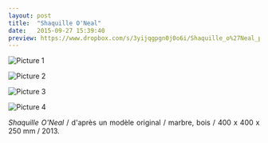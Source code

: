```yaml
---
layout: post
title:  "Shaquille O'Neal"
date:   2015-09-27 15:39:40
preview: https://www.dropbox.com/s/3yijqgpgn0j0o6i/Shaquille_o%27Neal_preview.jpg?raw=1
---
```


![Picture 1](https://www.dropbox.com/s/jg0a5iacakkgf7b/Shaquille_o%27Neal.jpg?raw=1)

![Picture 2](https://www.dropbox.com/s/zjf3zjsuo3symsf/Shaquille_O%27Neal_vue_gauche_2013.jpg?raw=1)

![Picture 3](https://www.dropbox.com/s/969e23n43e4vra9/Shaquille_O%27Neal_vue_face_2013.jpg?raw=1)

![Picture 4](https://www.dropbox.com/s/0r8dq57243ffeiy/Shaquille_O%27Neal_vue_arriere_2013.jpg?raw=1)

<p style="text-align:justify">
<span style="font-style: italic;">Shaquille O'Neal</span> / d'apr&egrave;s un mod&egrave;le original / marbre, bois / 400 x 400 x 250 mm / 2013.
</p>
